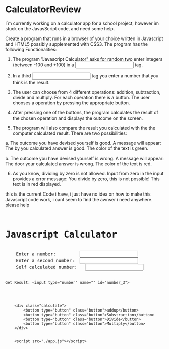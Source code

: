 # CalculatorReview
I´m currently working on a calculator app for a school project, however im stuck on the JavasScript code, and need some help.


Create a program that runs in a browser of your choice written in Javascript 
and HTML5 possibly supplemented with CSS3. The program has the following 
Functionalities:

1. The program "Javascript Calculator" asks for random two 
enter integers (between -100 and +100) in a <input> tag. 

2. In a third <input> tag you enter a number that you think is the result. 

3. The user can choose from 4 different operations: addition, subtraction, divide 
and multiply. For each operation there is a button. The user chooses a 
operation by pressing the appropriate button.

4. After pressing one of the buttons, the program calculates the result of 
the chosen operation and displays the outcome on the screen.

5. The program will also compare the result you calculated with the 
the computer calculated result. There are two possibilities:

a. The outcome you have devised yourself is good. A message will appear: The by you 
calculated answer is good. The color of the text is green.

b. The outcome you have devised yourself is wrong. A message will appear: The door 
your calculated answer is wrong. The color of the text is red.

6.  As you know, dividing by zero is not allowed. Input from zero in the input provides a 
error message: You divide by zero, this is not possible! This text is in red 
displayed.

this is the current Code i have, i just have no idea on how to make this Javascript code work, i cant seem to find the awnser i need anywhere. please help





<!doctype html>
<html lang="en">
  <head>
    <meta charset="utf-8">
    <meta name="viewport" content="width=device-width, initial-scale=1">
    <title>Calculator</title>
    
  </head>
  <body>
  <pre>
    <h1>Javascript Calculator</h1>
    Enter a number:         <input type="number" name="" id="number_1">
    Enter a second number:  <input type="number" name="" id="number_2">
    Self calculated number:   <input type="number" name="" id="number_3">

    Get Result: <input type="number" name="" id="number_3">
  </pre> 


        <div class="calculate">
            <button type="button" class="button">addup</button>
            <button type="button" class="button">Substraction</button>
            <button type="button" class="button">Divide</button>
            <button type="button" class="button">Multiply</button>
        </div>


        <script src="./app.js"></script>
  </body>
</html>
